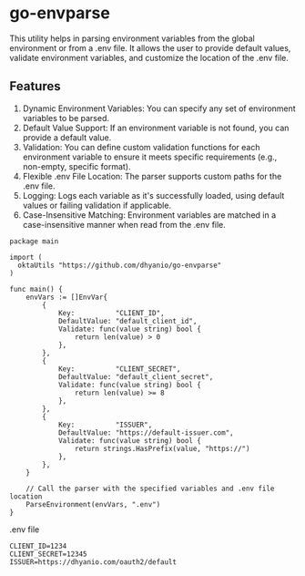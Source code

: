 # go-envparse
This utility helps in parsing environment variables from the global environment or from a .env file. It allows the user to provide default values, validate environment variables, and customize the location of the .env file.

## Features
1. Dynamic Environment Variables: You can specify any set of environment variables to be parsed.
2. Default Value Support: If an environment variable is not found, you can provide a default value.
3. Validation: You can define custom validation functions for each environment variable to ensure it meets specific requirements (e.g., non-empty, specific format).
4. Flexible .env File Location: The parser supports custom paths for the .env file.
5. Logging: Logs each variable as it's successfully loaded, using default values or failing validation if applicable.
6. Case-Insensitive Matching: Environment variables are matched in a case-insensitive manner when read from the .env file.

```golang
package main

import (
  oktaUtils "https://github.com/dhyanio/go-envparse"
)

func main() {
	envVars := []EnvVar{
		{
			Key:          "CLIENT_ID",
			DefaultValue: "default_client_id",
			Validate: func(value string) bool {
				return len(value) > 0
			},
		},
		{
			Key:          "CLIENT_SECRET",
			DefaultValue: "default_client_secret",
			Validate: func(value string) bool {
				return len(value) >= 8
			},
		},
		{
			Key:          "ISSUER",
			DefaultValue: "https://default-issuer.com",
			Validate: func(value string) bool {
				return strings.HasPrefix(value, "https://")
			},
		},
	}

	// Call the parser with the specified variables and .env file location
	ParseEnvironment(envVars, ".env")
}
```

.env file
```env
CLIENT_ID=1234
CLIENT_SECRET=12345
ISSUER=https://dhyanio.com/oauth2/default
```
